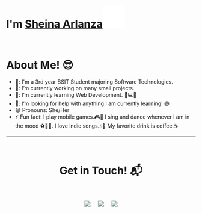 <h1>I'm <a href="https://github.com/shinarlanza">Sheina Arlanza<a><img src="https://github.com/Kathryn-Jie/Kathryn-Jie/blob/main/wave.gif" width="60px"/></h1>
<Br>
<h1>About Me! 😎</h1>

- 🏫: I'm a 3rd year BSIT Student majoring Software Technologies.
- 🔭: I’m currently working on many small projects.
- 🌱: I’m currently learning Web Development. 🧠💻🤖
- 🤔: I’m looking for help with anything I am currently learning! 😅
- 😄  Pronouns: She/Her
- ⚡  Fun fact: I play mobile games.🎮📱 I sing and dance whenever I am in the mood ⚽🎾🎹. I love indie songs.🎶💙 My favorite drink is coffee.☕ 
  
<hr>
<Br>
<h1 align="center">Get in Touch! 📬</h1>
<Br>
<p align="center">
<a href="https://www.linkedin.com/in/sheina-arlanza-bb397320b/" target="blank"><img align="center" src="https://img.shields.io/badge/Sheina Arlanza-0077B5?style=for-the-badge&logo=linkedin&logoColor=white" /></a> &nbsp;&nbsp;&nbsp;  <a href="mailto:sheina.arlanza@wvsu.edu.ph" target="blank"><img align="center" src="https://img.shields.io/badge/sheina.arlanza@wvsu.edu.ph-D14836?style=for-the-badge&logo=gmail&logoColor=white" /></a>    &nbsp;&nbsp;&nbsp;       <a href="https://www.github.com/shinarlanza" target="blank"><img align="center" src="https://img.shields.io/badge/shinarlanza-100000?style=for-the-badge&logo=github&logoColor=white" /></a>
</p>
  

